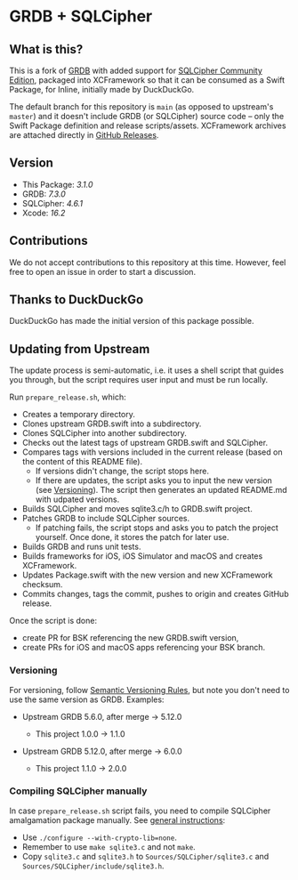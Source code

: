 # GRDB + SQLCipher

## What is this?

This is a fork of [GRDB](https://github.com/groue/GRDB.swift) with added support for [SQLCipher Community Edition](https://www.zetetic.net/sqlcipher/open-source/), packaged into XCFramework so that it can be consumed as a Swift Package, for Inline, initially made by DuckDuckGo.

The default branch for this repository is `main` (as opposed to upstream's `master`) and it doesn't include GRDB (or SQLCipher) source code – only the Swift Package definition and release scripts/assets. XCFramework archives are attached directly in [GitHub Releases](https://github.com/TICESoftware/GRDB-SQLCipher/releases).

## Version

* This Package: *3.1.0*
* GRDB: *7.3.0*
* SQLCipher: *4.6.1*
* Xcode: *16.2*

## Contributions

We do not accept contributions to this repository at this time. However, feel free to open an issue in order to start a discussion.

## Thanks to DuckDuckGo

DuckDuckGo has made the initial version of this package possible.

## Updating from Upstream

The update process is semi-automatic, i.e. it uses a shell script that guides you through, but the script requires user input and must be run locally.

Run `prepare_release.sh`, which:

- Creates a temporary directory.
- Clones upstream GRDB.swift into a subdirectory.
- Clones SQLCipher into another subdirectory.
- Checks out the latest tags of upstream GRDB.swift and SQLCipher.
- Compares tags with versions included in the current release (based on the content of this README file).
  - If versions didn't change, the script stops here.
  - If there are updates, the script asks you to input the new version (see [Versioning](#versioning)). The script then generates an updated README.md with udpated versions.
- Builds SQLCipher and moves sqlite3.c/h to GRDB.swift project.
- Patches GRDB to include SQLCipher sources.
  - If patching fails, the script stops and asks you to patch the project yourself. Once done, it stores the patch for later use.
- Builds GRDB and runs unit tests.
- Builds frameworks for iOS, iOS Simulator and macOS and creates XCFramework.
- Updates Package.swift with the new version and new XCFramework checksum.
- Commits changes, tags the commit, pushes to origin and creates GitHub release.

Once the script is done:

- create PR for BSK referencing the new GRDB.swift version,
- create PRs for iOS and macOS apps referencing your BSK branch.

### Versioning

For versioning, follow [Semantic Versioning Rules](https://semver.org), but note you don't need
to use the same version as GRDB. Examples:

- Upstream GRDB 5.6.0, after merge -> 5.12.0

  - This project 1.0.0 -> 1.1.0

- Upstream GRDB 5.12.0, after merge -> 6.0.0
  - This project 1.1.0 -> 2.0.0

### Compiling SQLCipher manually

In case `prepare_release.sh` script fails, you need to compile SQLCipher amalgamation package
manually. See [general instructions](https://github.com/sqlcipher/sqlcipher#compiling-for-unix-like-systems):

- Use `./configure --with-crypto-lib=none`.
- Remember to use `make sqlite3.c` and not `make`.
- Copy `sqlite3.c` and `sqlite3.h` to `Sources/SQLCipher/sqlite3.c` and `Sources/SQLCipher/include/sqlite3.h`.
